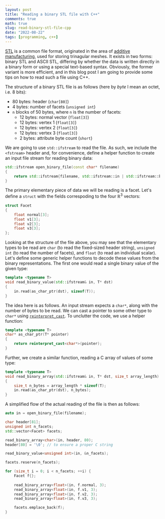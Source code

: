 ```yaml
---
layout: post
title: "Reading a binary STL file with C++"
comments: true
math: true
slug: read-binary-stl-file-cpp
date: "2022-08-22"
tags: [programming, c++]
---
```


[STL](https://en.wikipedia.org/wiki/STL_(file_format)) is a common file format, originated in the area of [additive manufacturing](https://en.wikipedia.org/wiki/3D_printing), used for storing trinagular meshes. It exists in two forms: binary STL and ASCII STL, differing by whether the data is written directly in a binary form or using a special text-based syntax. Obviously, the former variant is more efficient, and in this blog post I am going to provide some tips on how to read such a file using C++.

The structure of a binary STL file is as follows (here by *byte* I mean an octet, i.e. 8 bits):

 * 80 bytes: header (`char[80]`)
 * 4 bytes: number of facets (`unsigned int`)
 * `n` blocks of 50 bytes, where `n` is the number of facets:
   - 12 bytes: normal vector (`float[3]`)
   - 12 bytes: vertex 1 (`float[3]`)
   - 12 bytes: vertex 2 (`float[3]`)
   - 12 bytes: vertex 3 (`float[3]`)
   - 2 bytes: attribute byte count (`short`)

We are going to use `std::ifstream` to read the file. As such, we include the `<fstream>` header and, for convenience, define a helper function to create an input file stream for reading binary data:

```c++
std::ifstream open_binary_file(const char* filename)
{
    return std::ifstream{filename, std::ifstream::in | std::ifstream::binary};
}
```

The primary elementary piece of data we will be reading is a facet. Let's define a `struct` with the fields correspoding to the four $\mathbb{R}^3$ vectors:

```c++
struct Facet
{
    float normal[3];
    float v1[3];
    float v2[3];
    float v3[3];
};
```

Looking at the structure of the file above, you may see that the elementary types to be read are `char` (to read the fixed-sized header string), `unsigned int` (to read the number of facets), and `float` (to read an individual scalar). Let's define some generic helper functions to decode these values from the binary representations. The first one would read a single binary value of the given type:

```c++
template <typename T>
void read_binary_value(std::ifstream& in, T* dst)
{
    in.read(as_char_ptr(dst), sizeof(T));
}
```

The idea here is as follows. An input stream expects a `char*`, along with the number of bytes to be read. We can cast a pointer to some other type to `char*` using [`reinterpret_cast`](https://cplusplus.com/doc/tutorial/typecasting/). To unclutter the code, we use a helper function:

```c++
template <typename T>
char* as_char_ptr(T* pointer)
{
    return reinterpret_cast<char*>(pointer);
}
```

Further, we create a similar function, reading a C array of values of some type:

```c++
template <typename T>
void read_binary_array(std::ifstream& in, T* dst, size_t array_length)
{
    size_t n_bytes = array_length * sizeof(T);
    in.read(as_char_ptr(dst), n_bytes);
}
```

A simplified flow of the actual reading of the file is then as follows:

```c++
auto in = open_binary_file(filename);

char header[81];
unsigned int n_facets;
std::vector<Facet> facets;

read_binary_array<char>(in, header, 80);
header[80] = '\0'; // to ensure a proper C string

read_binary_value<unsigned int>(in, &n_facets);

facets.reserve(n_facets);

for (size_t i = 0; i < n_facets; ++i) {
    Facet f{};
    
    read_binary_array<float>(in, f.normal, 3);
    read_binary_array<float>(in, f.v1, 3);
    read_binary_array<float>(in, f.v2, 3);
    read_binary_array<float>(in, f.v3, 3);

    facets.emplace_back(f);
}
```

